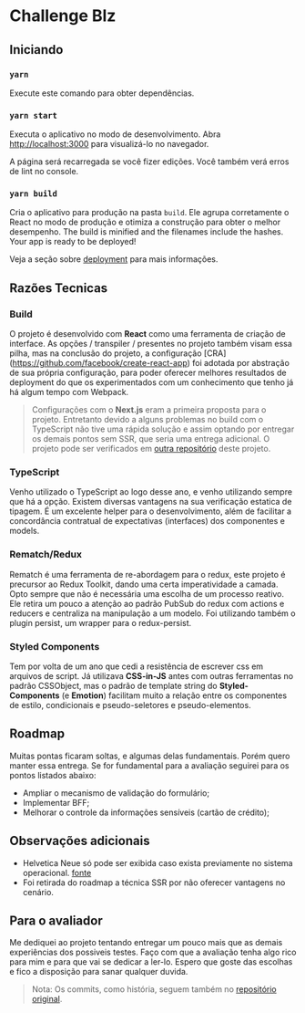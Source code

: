 # Challenge Blz
## Iniciando
### `yarn`

Execute este comando para obter dependências.

### `yarn start`

Executa o aplicativo no modo de desenvolvimento.
Abra [http://localhost:3000](http://localhost:3000) para visualizá-lo no navegador.

A página será recarregada se você fizer edições.
Você também verá erros de lint no console.

### `yarn build`

Cria o aplicativo para produção na pasta `build`.
Ele agrupa corretamente o React no modo de produção e otimiza a construção para obter o melhor desempenho.
The build is minified and the filenames include the hashes.
Your app is ready to be deployed!

Veja a seção sobre [deployment](https://facebook.github.io/create-react-app/docs/deployment) para mais informações.

## Razões Tecnicas

### Build
O projeto é desenvolvido com **React** como uma ferramenta de criação de interface. As opções / transpiler / presentes no projeto também visam essa pilha, mas na conclusão do projeto, a configuração [CRA] (https://github.com/facebook/create-react-app) foi adotada por abstração de sua própria configuração, para poder oferecer melhores resultados de deployment do que os experimentados com um conhecimento que tenho já há algum tempo com Webpack.

> Configurações com o **Next.js** eram a primeira proposta para o projeto. Entretanto devido a alguns problemas no build com o TypeScript não tive uma rápida solução e assim optando por entregar os demais pontos sem SSR, que seria uma entrega adicional. O projeto pode ser verificados em [outra repositório](https://github.com/leandrojo/challenge-blz) deste projeto.  

### TypeScript
Venho utilizado o TypeScript ao logo desse ano, e venho utilizando sempre que há a opção. Existem diversas vantagens na sua verificação estatica de tipagem. É um excelente helper para o desenvolvimento, além de facilitar a concordância contratual de expectativas (interfaces) dos componentes e models.

### Rematch/Redux
Rematch é uma ferramenta de re-abordagem para o redux, este projeto é precursor ao Redux Toolkit, dando uma certa imperatividade a camada. Opto sempre que não é necessária uma escolha de um processo reativo. Ele retira um pouco a atenção ao padrão PubSub do redux com actions e reducers e centraliza na manipulação a um modelo. Foi utilizando também o plugin persist, um wrapper para o redux-persist.

### Styled Components
Tem por volta de um ano que cedi a resistência de escrever css em arquivos de script. Já utilizava **CSS-in-JS** antes com outras ferramentas no padrão CSSObject, mas o padrão de template string do **Styled-Components** (e **Emotion**) facilitam muito a relação entre os componentes de estilo, condicionais e pseudo-seletores e pseudo-elementos.

## Roadmap
Muitas pontas ficaram soltas, e algumas delas fundamentais. Porém quero manter essa entrega. Se for fundamental para a avaliação seguirei para os pontos listados abaixo:

* Ampliar o mecanismo de validação do formulário;
* Implementar BFF;
* Melhorar o controle da informações sensíveis (cartão de crédito);

## Observações adicionais

* Helvetica Neue só pode ser exibida caso exista previamente no sistema operacional. [fonte](https://webmasters.stackexchange.com/questions/69852/can-i-use-helvetica-neue-font-free-of-charge-in-my-website)
* Foi retirada do roadmap a técnica SSR por não oferecer vantagens no cenário.

## Para o avaliador
Me dediquei ao projeto tentando entregar um pouco mais que as demais experiências dos possiveis testes. Faço com que a avaliação tenha algo rico para mim e para que vai se dedicar a ler-lo. Espero que goste das escolhas e fico a disposição para sanar qualquer duvida.

> Nota: Os commits, como história, seguem também no [repositório original](https://github.com/leandrojo/challenge-blz). 

